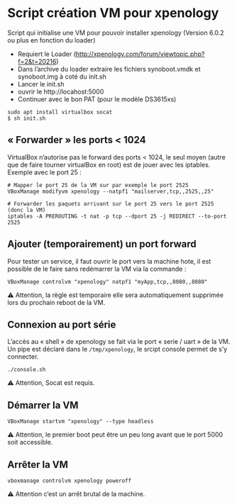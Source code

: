 # Script création VM pour xpenology

Script qui initialise une VM pour pouvoir installer xpenology (Version 6.0.2 ou plus en fonction du loader)

- Requiert le Loader (http://xpenology.com/forum/viewtopic.php?f=2&t=20216)
- Dans l’archive du loader extraire les fichiers synoboot.vmdk et synoboot.img à coté du init.sh
- Lancer le init.sh
- ouvrir le http://locahost:5000
- Continuer avec le bon PAT (pour le modèle DS3615xs)

```
sudo apt install virtualbox socat
$ sh init.sh
```

## « Forwarder » les ports < 1024

VirtualBox n’autorise pas le forward des ports < 1024, le seul moyen (autre que de faire tourner virtualBox en root) est de jouer avec
les iptables. Exemple avec le port 25 :

```
# Mapper le port 25 de la VM sur par exemple le port 2525
VBoxManage modifyvm xpenology --natpf1 "mailserver,tcp,,2525,,25"

# Forwarder les paquets arrivant sur le port 25 vers le port 2525 (donc la VM)
iptables -A PREROUTING -t nat -p tcp --dport 25 -j REDIRECT --to-port 2525
```

## Ajouter (temporairement) un port forward

Pour tester un service, il faut ouvrir le port vers la machine hote, il est possible de le faire sans redémarrer la VM via la commande :

```
VBoxManage controlvm "xpenology" natpf1 "myApp,tcp,,8080,,8080"
```

⚠️  Attention, la règle est temporaire elle sera automatiquement supprimée lors du prochain reboot de la VM.

## Connexion au port série

L’accès au « shell » de xpenology se fait via le port « serie / uart » de la VM. Un pipe est déclaré dans le ```/tmp/xpenology```, le srcipt console permet de s’y connecter.

```
./console.sh
```

⚠️  Attention, Socat est requis.

## Démarrer la VM

```
VBoxManage startvm "xpenology" --type headless
```

⚠️  Attention, le premier boot peut être un peu long avant que le port 5000 soit accessible.

## Arrêter la VM

```
vboxmanage controlvm xpenology poweroff
```

⚠️  Attention c’est un arrêt brutal de la machine.
